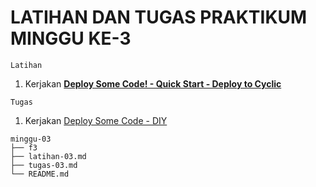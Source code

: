 # LATIHAN DAN TUGAS PRAKTIKUM MINGGU KE-3

```Latihan```

1. Kerjakan [**Deploy Some Code! - Quick Start - Deploy to Cyclic**](latihan-03.md)

```Tugas```

1. Kerjakan [Deploy Some Code - DIY](tugas-03.md)


```
minggu-03
├── f3
├── latihan-03.md
├── tugas-03.md
└── README.md
```
